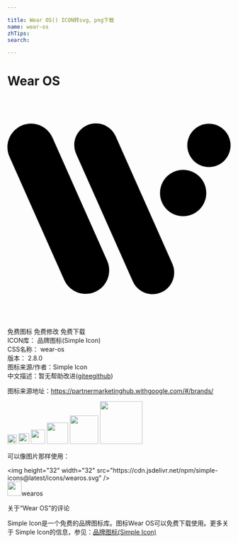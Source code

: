 ```yaml
---

title: Wear OS() ICON转svg、png下载
name: wear-os
zhTips: 
search: 

---
```


# Wear OS  <small style="font-size: 60%;font-weight: 100"></small>

<div id="svg" class="svg-wrap">
<svg role="img" xmlns="http://www.w3.org/2000/svg" viewBox="0 0 24 24"><title>Wear OS icon</title><path d="M8.416 21.1346c-.9687 0-1.8938-.56-2.3135-1.5015L.2193 6.4198C-.3488 5.1432.2248 3.6472 1.5014 3.079c1.2767-.5681 2.7727.0055 3.3408 1.2821l5.8832 13.2133c.5681 1.2767-.0055 2.7727-1.2821 3.3408a2.5254 2.5254 0 01-1.0273.2194zm7.1952.0368c-.891 0-1.7412-.515-2.1268-1.3816L7.39 6.1024C6.867 4.9279 7.3955 3.5532 8.5686 3.03c1.173-.5218 2.5492.0054 3.0724 1.1785l6.0943 13.6888c.5232 1.1745-.0054 2.5492-1.1785 3.0724a2.3111 2.3111 0 01-.9456.2017zM24 5.195a2.3271 2.3271 0 01-2.3271 2.327 2.3271 2.3271 0 01-2.3271-2.327 2.3271 2.3271 0 012.327-2.3271A2.3271 2.3271 0 0124 5.1949zm-2.6119 5.116a2.4892 2.4892 0 01-2.4892 2.4893 2.4892 2.4892 0 01-2.4893-2.4892 2.4892 2.4892 0 012.4893-2.4893 2.4892 2.4892 0 012.4892 2.4893Z"/></svg>
</div>
<detail full-name='wear-os'></detail>

<div class="detail-page">
<p>
<span><span class="badge-success badge">免费图标</span> <span class="badge-success badge">免费修改</span>  <span class="badge-success badge">免费下载</span> </span>
<br/>
<span>
ICON库：
<span class="badge-secondary badge">品牌图标(Simple Icon)</span> 
</span>
<br/>
<span>
CSS名称：
<span class="badge-secondary badge">wear-os</span> 
</span>

<br/>
<span>
版本：
<span class="badge-secondary badge">2.8.0</span> 
</span>
<br/>
<span>图标来源/作者：<span class="badge-light badge">Simple Icon</span></span> 
<br/>
<span class="zh-detail">中文描述：暂无<span class="help-link"><span>帮助改进</span>(<a href="https://gitee.com/liuwave/icon-helper/edit/master/json/brands/wear-os.json" target="_blank" rel="noopener noreferrer">gitee</a><a href="https://github.com/liuwave/icon-helper/edit/master/json/brands/wear-os.json" target="_blank" rel="noopener noreferrer">github</a></span>)</span><br/>
</p>
</div><div class="description description alert alert-light"><p>图标来源地址：<a href="https://partnermarketinghub.withgoogle.com/#/brands/" target="_blank" rel="noopener noreferrer">https://partnermarketinghub.withgoogle.com/#/brands/</a></p></div>
<div class="alert alert-dark">
<img height="21" width="21" src="https://cdn.jsdelivr.net/npm/simple-icons@latest/icons/wearos.svg" />
<img height="24" width="24" src="https://cdn.jsdelivr.net/npm/simple-icons@latest/icons/wearos.svg" />
<img height="32" width="32" src="https://cdn.jsdelivr.net/npm/simple-icons@latest/icons/wearos.svg" />
<img height="48" width="48" src="https://cdn.jsdelivr.net/npm/simple-icons@latest/icons/wearos.svg" />
<img height="64" width="64" src="https://cdn.jsdelivr.net/npm/simple-icons@latest/icons/wearos.svg" />
<img height="96" width="96" src="https://cdn.jsdelivr.net/npm/simple-icons@latest/icons/wearos.svg" />

</div>
<div>
  <p>可以像图片那样使用：    
  </p>
  <div class="alert alert-primary" style="font-size: 14px">
    &lt;img height="32" width="32" src="https://cdn.jsdelivr.net/npm/simple-icons@latest/icons/wearos.svg" /&gt;
    <copy-btn content='<img height="32" width="32" src="https://cdn.jsdelivr.net/npm/simple-icons@latest/icons/wearos.svg" />'></copy-btn>
  </div>
  <div class="alert alert-secondary">
    <img height="32" width="32" src="https://cdn.jsdelivr.net/npm/simple-icons@latest/icons/wearos.svg" />wearos
    <copy-btn content="wearos" btn-title="复制图标名称"></copy-btn>
  </div>
</div>

<Vssue title="关于“Wear OS”的评论" >关于“Wear OS”的评论</Vssue>


<div><p>Simple Icon是一个免费的品牌图标库。图标Wear OS可以免费下载使用。更多关于  Simple Icon的信息，参见：<a target="_blank" href="https://iconhelper.cn/brands.html">品牌图标(Simple Icon)</a>
</p></div>
